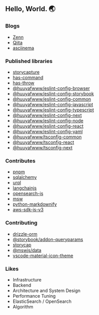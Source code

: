 ## Hello, World. 🌏

### Blogs

- [Zenn](https://zenn.dev/huuya)
- [Qiita](https://qiita.com/huuya)
- [asciinema](https://asciinema.org/~huuya)


### Published libraries

- [storycapture](https://github.com/huuyafwww/storycapture)
- [has-command](https://www.npmjs.com/package/has-command)
- [has-throw](https://www.npmjs.com/package/has-throw)
- [@huuyafwww/eslint-config-browser](https://www.npmjs.com/package/@huuyafwww/eslint-config-browser)
- [@huuyafwww/eslint-config-storybook](https://www.npmjs.com/package/@huuyafwww/eslint-config-storybook)
- [@huuyafwww/eslint-config-common](https://www.npmjs.com/package/@huuyafwww/eslint-config-common)
- [@huuyafwww/eslint-config-javascript](https://www.npmjs.com/package/@huuyafwww/eslint-config-javascript)
- [@huuyafwww/eslint-config-typescript](https://www.npmjs.com/package/@huuyafwww/eslint-config-typescript)
- [@huuyafwww/eslint-config-next](https://www.npmjs.com/package/@huuyafwww/eslint-config-next)
- [@huuyafwww/eslint-config-node](https://www.npmjs.com/package/@huuyafwww/eslint-config-node)
- [@huuyafwww/eslint-config-react](https://www.npmjs.com/package/@huuyafwww/eslint-config-react)
- [@huuyafwww/eslint-config-yaml](https://www.npmjs.com/package/@huuyafwww/eslint-config-yaml)
- [@huuyafwww/tsconfig-common](https://www.npmjs.com/package/@huuyafwww/tsconfig-common)
- [@huuyafwww/tsconfig-react](https://www.npmjs.com/package/@huuyafwww/tsconfig-react)
- [@huuyafwww/tsconfig-next](https://www.npmjs.com/package/@huuyafwww/tsconfig-next)


### Contributes

- [pnpm](https://github.com/pnpm/pnpm)
- [sqlalchemy](https://github.com/sqlalchemy/sqlalchemy)
- [urql](https://github.com/urql-graphql/urql)
- [langchainjs](https://github.com/langchain-ai/langchainjs)
- [opensearch-js](https://github.com/opensearch-project/opensearch-js)
- [msw](https://github.com/mswjs/msw)
- [python-markdownify](https://github.com/matthewwithanm/python-markdownify)
- [aws-sdk-js-v3](https://github.com/aws/aws-sdk-js-v3)

### Contributing

- [drizzle-orm](https://github.com/drizzle-team/drizzle-orm)
- [@storybook/addon-queryparams](https://github.com/storybookjs/addon-queryparams)
- [storycap](https://github.com/reg-viz/storycap/)
- [@mswjs/data](https://github.com/mswjs/data)
- [vscode-material-icon-theme](https://github.com/material-extensions/vscode-material-icon-theme)

### Likes

- Infrastructure
- Backend
- Architecture and System Design
- Performance Tuning
- ElasticSearch / OpenSearch
- Algorithm

